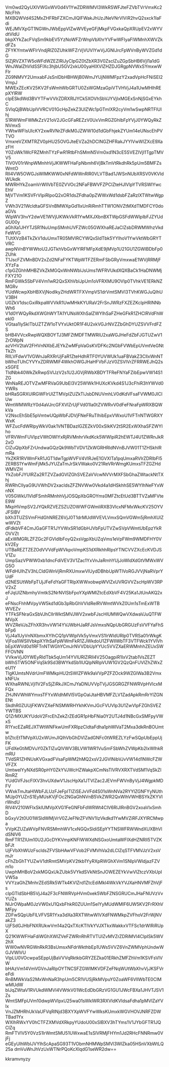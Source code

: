 Vm0wd2QyUXlVWGxWV0d4V1YwZDRWMVl3WkRSWFJteFZVbTVrVmxKc2NIcFhh
MXBQWVd4S2MxZHFRbFZXCmJIQlFWakJhUzJNeVNrVlViR2hvQ2sxck1IaFdi
WEJMVXpGT1NGWnJWbEppVlZwWVEyeGFjMkpFVGxkaQpXRUpEV2xWYVdtVldU
bkpXYkZacFVqSm9kbEV5YzNoWFZrWnpVbXhrYVFwWFIyaFlWMnhXWVZkdFZs
ZFYKYmtwWFlrVndjRlZ0ZUhkWFZrVjVUVlYwVjJGNlJrcFpWVnByWVZGd1dG
SlZjRVZXTW5oWFdWZEZlRlJyClpGZ0tZbXR3V0ZsclZuZGpSbHB6VjI1a1dG
WnJWalZhVldSSFlXc3hjbU5GV2xkU00yaHlXVlZHZDJGRgpNVWxSYmxwWFlr
ZG9NMVY2UmxabFJsSnlDbHBHWjB0WmJYUjNWMFpzY2xadVpHcFNiSEI2VmpJ
MWExZEcKV25KV2FsWmhWbGRTU0ZsWGMzaGpiVTVHVjJ4a1UwMHlhREpXYlRW
clpESkdWd3BVYTFwVVlrZDRXRlJYCk5XOVhSbVJYVjIxMGExSnNjSGxEYkhC
SVlqQjBWbUpIVVRCV01GcHpZekZ3UlZWc1pGTmlXR2cyVm1wSwpNRTFIUlhj
S1RWWmFWMkZzV21oV2JGcGFaREZzV0UxVmRGZGhlbFpYVjJ0YWQyRkZNVmxS
YWtwWFlsUlcKY2xwRVNrZFdkM0JZWW10d1dGbFhjekZYUm14eUNscEhPVTVO
VmxreVZXMTRZV0pHU25OVGJteEVZa2hDClNGZHFRakJYYlVwWlZXcE9XazFH
Y0ZoWk1WcFRZMnhTYzFwR1RtbFhSMmN5Vm0xd1N3cE5SVEZIVjI1TgpTMVV5
TlV0V01rWnpWMnhhVjJKWWFHaFpNbmh6VjBkTmVtRkdhRk5pUm5BMFZsWmtO
Rll4VW5OWGJsWlMKWW0xNFdWWnRlR0VLVTBad1JWSnNUbXRSV0VKVldWUkdk
MWRHYkZoamVrWllVbTE0ZVVOc2NFaFBWVFZPClZteHJlVlpYTVRSWlYwcEhV
MjVTVm1KSVFrVlpiRlpoQ2xOR1dsZFdha0pZWWxWd1dsbFZaRzlXTWtwWgpZ
VWh3V21WcldtaGFSVnBMWXpGd1IxUnRiRmhTTW1ONVZtMXdTMDFCY0doaGVs
WlpWV3hvY2dwVE1WVjUKWkVkR1YwMXJXbnBXTWpGSFdWWlplbFJZYUdGU00y
aGhXa1JHYTJSR1NuUmpSMnhUVFZWc05GWXhaREJaClZsbDRWMWhzVkdFeWVG
TUtXVzB4TkZkV1duUmxTR05MVlRCYWQxSldTbk5YYlhoV1YwVktWbGRYTVRC
awpNVnBYWWtoU2JGTkhVbGxWYlRFMFpXdE9jMVp1U21GU1ZGWlBDbFp0ZUhk
T1JscFZVMnBDV2xZd2NFaFYKTWpWTFZERmFSbGRyVmxwaE1WVjRRMjFXYzFa
c1pGZGhhMHBZVkZkMGQxWnNWblJsUms1WFRVUkdXQXBaCk1HaDNWMjFXY21O
RmFGWk5SbFV4Vm1wR2QxSXhVblJpUm1oVFRXMU9OVlp0TVhkVE1ERkNZMGRv
YUdWcwpXbHBXVjNodlkyZHdWRTFXVmpVS1drVmtSMVl3TVhKWGJuQlhUV3BH
U0ZkV1dscGxiRkpaWVVkR1UwMHkKYURaV2FrSnJWRzFXZEZKclpHRlNNbWh6
V1d0YWQyRkdXWGhWYTA1YUNsWXhSalZWYlhSaFZHeGFkR1ZHClRVdFhWekI0
VGtaa1IySklTbUZTZW1oTVYxUktOR1F4U2xkVGJrNVZZbGhDYUZSVVFrdFZS
bHB4VVcxRwpWQXBOYTJ3MFZtMDFTMWRIU2xaWGJHeFdZbFJGTUZwV1ZrOWpN
azVHV2taV2FHVnNXbEJEYkZwMFpVaGsKVDFKc2NGbFVWbEpUVmtVeGNtTkZh
RllLVFdwV1VGWnJaRXRrUjFaR1ZteHdhRTF0YUVWUk1uaFBVakZ3ClIxWnNT
bWhoTUhCYVYxZDRWMlF4WkhOWGJHaHFVbFJzV0ZSVlVrZFRRWEJhQ2sxSGFE
TldNbk40WkZkRwpSVlJzV2s1U2JGVjRWbXBDYTFReFNYaFZibEpwVW14S1ZG
WnNaREJOTVZwMFRVaG9UbEl3V25WWk1HUXcKVkd4S1J3cFhiR3hYWVd0YWRs
bHRaSGRXUlRGWFlrUlZTMVpIZUZkTlJsbDNUVmhLV0dKdVFsaFVWM0JIClUw
WmtWMWRzY0d4aVJrcGFXVlZrUjFVd01Ia0tZVWRvV0dFeFNraFpWRXBQWkVa
V2NscEhSbE5pVmtwUQpWbFJDVjFNeFRuTlhibEpxVWxoU1VFTnNTWGRXYWxK
WFZucFdWRlpyWkV0ak1VNTBDazlGZEZkV00xSlkKV2tSR2ExWXhaSFZWYlho
VFRVWmFUVlpzVWtOWlYxRjRVMnhrVkdKck5WWlpiR2hEWTJ4U1ZWRnJkR2xO
ClZuQlpXbFZrUndwaGQzQk9WbTVDV1ZkWGRHRldNVnBJVW01T1ZHSkhlRmRa
YkZKR1RVWmFkR1JGT1dwTgpWVFV4VlRJeE1GVXlTa1pqUmxaRVlrZDRlbFl5
ZERBS1YwWmFjMk5JYUZaTmJrSkVWako0V21ReVRrWmgKUmxsTFZGZHdWMVZH
YkZobFJYUlRZa2RTZVZadGVIZGhSVEZaVVcwNVVrMXFSbGhaZWtackNtTXhj
RWRhClIyaG9UVWhDV2xacldsZFZNVWw0Vkd4a1dHSkhhSE5WYlhNeFYxWnNX
V05GWkU1VldFSmhRMnhhVjJOSQpXbGROYms0MFZtcEtUd3BTTVZaMFVteE9W
MkpHVmpSV2JYQkRZVEZSZUZOWWFGWmliRXB3VlcxNFMxWkcKV25OYVJFSlBV
bXh3TUZSVmFHdGhNREZ6VjJ0T1drMUdWVEVLVmxSQmVGWm5jRmhXUlZwWVZt
dFdkbVF4CmJGaGFTR1JYVWxSR1dGbHJVbFpUTVZwSVpVWmtUbEpzYkROVVZt
aExWMGRLZFZGc2FGVldlbFoyQ2xsVgpXbUZqVms1eVpFWm9WMDFHY0VkV2Ey
UTBaREZTZEZOdVVVdFpWVkpoVmpKS1dXRkhhRlpsYTNCVVZXcEcKVDJSV1Zu
UmpSazVPWW0xb1dncFdiVEV3V1Zac1YxVnJaRmhYUjJoWldXdGtVMWxWVG5O
WFdHUlhZV3hLCldGWnVjRmRXUmxwVlUydDBhbUpWTlVoRGJVVjNaRVprYUdF
d2NESUtWbFpTUjJFeFdYaGFTRlpXWWxobwpWVlZxUVRGVVZscHpWV3RPV2xZ
eFJqUlZNbmhyVmtkS2NrNVlSbFpoYXpWMlZtcEdXbVF4V25Ka1JtUnAKQ2xJ
eFNscFhhMVpyVW5kd1dGb3pRbGhVVldRelRVWmtWVkZ0Um1sTmExWTBWVEZv
YTFkSFNraGxSbVJhCllrWktSMVJWV2xwbFJscHlUMWQwVXdwaVJuQTFWMVpX
WVZReVJsZFhXR3hvVW14YVJWbHJaRFJsVmxsNQpUbGRGUzFsVVFYaFhSbFp6
VjJ4a1UyVnNXbmxXYlhCQ1pVWlplVk5yVmxVS1lrWldURlp0TVRSa01rWkgK
VjFoa1lWSllVbkpXYlhSaFpWWmFkR1ZJWkdoU1ZFWllWbTF3VTFWck1YVlVh
bEpXWVd0d1RFTnNTWGhYCmJrNVVDbUpYYUc5VVZXaERWMnhhZEUxSWFFOVNN
VVkwVjJ0YWEyRldTbk5qUm14YVlURlZlRll4V25OagpiR1IxV2tab1VsZEZT
bWhSTW5ONFVqSk9Sd3BWYkdSb1lUQlpNRlpVUW1GV2QzQnFUVlZhZWxZeU1Y
TlgKUmtsNVdrUmFWMkpHU2tSWlZFWk9aVVpPZFZOck9WZGlWa3B2VmxkNFUx
WXhaRWNLVjI1V2FsSjZiRkJXCmJYaDNUVVpTVjJGSGRGZFNWRVpHVlcxMFQx
ZHJNVWhWYmxsTFYxWldhMVl5VGpOalJtaHBVMFZLV1ZadApkRmRrYlZGNENt
SkdhR0ZUUjFKWVZXeFNSMWRHYkhKVmJGcFVUVlp3U1ZwVlpFZGhSVEZYWTBS
Q1ZrMXUKYUdoV2FrcEhZekZrZEdGR1pHbFNia0Y2UTJ4d1NBcGxSMFpyVWxS
R1YxcEZaREJXTWtWNFkwUmFXRlpzCldtaFdha1phWlVaT2Mxa3dkRnBOUmtw
b1ZtcEtTMVpXU2xWUmJIQlhVbGhDVlZadGNFc0tWREZLYzFwSQpUbEppUjFK
UFdXeGtiMDVuY0ZkTlZuQlVWV3BLVW1WR1VuSmFSbWhZVWpKb2IxWlhkRmRU
TVdSR1ZHNUsKVGxadFVsaFpWM2hMQ2xsV2JGVlNibVJvVW14d1NWcFZWVFZX
UmtwelYyNXdSR0pHY0ZkYVJWcHZWakpXCmNsTlVRVXRXTVdSM1VqSkZlRmRZ
YUdGVFJscFlXV3hvUXdwV1JscHpXa1JTVlZac2JEVmFWVnByVjJ4WgpkMDFV
VWxkTmJtaHlWbFJLUzFJeFpITlZiSEJvVFd4S01sWnNVa2RYYlZGNFYyNUth
MUp0YUZnS1EyMUsKVjFOc2NGaGhNVnB5VkZWR2QxWlhVWHBSYkZKYVlrWndU
RlV4V210WFIxSklUMVpXVG1FeGNFbFdWRWt4ClV6RlJlRnBGV2xoaVIxSmhD
bGxyV2t0U01WSldWMjVrV0ZJeFNrZFVNV1IzVkdkd1YwMVZiRFJXYlRCMwpa
VVpKZUZaWVpFNVRSMmhWV1cxNGQxSldiSEpYYTNSWFRWWndXUXBhVldSNlV6
RmFTR1ZIUm10U2JGcDYKVmpKNFlWWXdNSGxoUmtaWFlXdHZNRll5TVZKbFJt
UjFVbXhWUzFscldsZFVSbHAwVFVob2FVMVhVa2dLClZqSTFVMVJzV2xsVmJr
cFhZbGhTYUZwV1dtRmtSMVpKV2tkb1YyRXpRWGhXVm1SNlpVWldjazFZVm1o
UwphMHBoV2xkMGQxUkZUbk5VYkdSVkNtSnJOWEZEYkVwVlZtczVXbUpIVW5a
VVYzaGhZMnhrZEdSRk5WTk4KVlZrd1ZtcEdiMkl4WkVkYVJXaHNVMFZhVjFs
clpGTldSbHB5VjJ4a2F3cFNWRVpHVm0xek5WbFZNSGRUCmJHaFNUVzVvYUZs
NlJrOWpaM0JzVW0xU1QxbFhkR0ZUUm1SelYyMUdWMlF6UW5KV2FrRXhVMFpy
ZDFwSQpUbFlLVFVSR1Yxa3dXa3RXTWtwWlVXdFNWMkpZVFhoV2FrWjNVakZ3
UjFSdGJHbFNXRUkwVm14a2QxTXcKTlVkYVJXTkxWakkxVTFSc1drWlRiRUpX
Q21KWWFHaFdiWGhXWlZVeFZWRnRhRTVTUlZvMVZrZDRiMVl4ClpISk5WV2hX
WW0wNVRGWnRkR3BsUmsxNFdrWkthbEp1UWs5VVZ6VnZWMVphUndwWGJVWlVU
VlpLU0VOcwpaSEppUjBaVVVqRktkbGRYZEZka01ERkhZMFZhVm1KSVFsVlVW
bHAzVm14VmVGVnJaRlpOYTNCSFZGWlMKVDFZeFNqWUtWbXhvVjJKSFVreFdi
RnBMWkVaS2MxWnNaR3hpUm5CR1VUSjRkMVpuY0ZoaWF6VllWbTE0ClMwMUdW
blJqZWtaV1RVUkdWMVl4VWtkV01WcEdDbGRzVG1GU1JWcFBXa1JHVTJSV1Zs
WmtSMFpUVm10dwpWVlpxU25wa01sWklWR3RXVldKVldsaFdha1pMVlZaYVIx
VnJZMHRhUkVaUFVqRlNjd3BXYXpWVFYwWksKUmxkWGVHOVJNRFZDWTBad1Yx
WXlhRWxYV0hCTFZXMVdXRkpyYUdoU00xSlBXV3hTYms1V1JYbGFTR1JQClZq
RmFTVlV5Y0VzS1lrWmtSMU51UWxwaE1sSlVRMjFHYm1Jd2RHcFNNRmw0VjFj
eGEyUlhWblJVYlhScApaSG93T1VObmNHMWpSMVl3WlZka05HSnVXbWtLQ25a
dmVuWnJhVzUxWTNrPQoKcXlqdG1seWR2dw==

kkramvnyzy